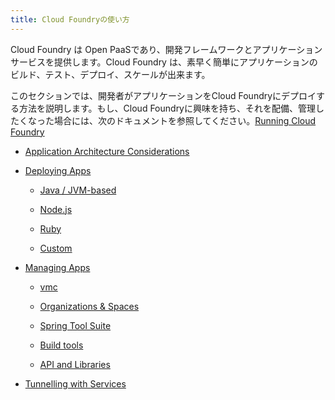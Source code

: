 ```yaml
---
title: Cloud Foundryの使い方
---
```


Cloud Foundry は Open PaaSであり、開発フレームワークとアプリケーションサービスを提供します。Cloud Foundry は、素早く簡単にアプリケーションのビルド、テスト、デプロイ、スケールが出来ます。

このセクションでは、開発者がアプリケーションをCloud Foundryにデプロイする方法を説明します。もし、Cloud Foundryに興味を持ち、それを配備、管理したくなった場合には、次のドキュメントを参照してください。[Running Cloud Foundry](/docs/running/index.html) 

* [Application Architecture Considerations](app-arch/index.html)

* [Deploying Apps](deploying-apps/index.html)

  * [Java / JVM-based](deploying-apps/jvm/index.html)

  * [Node.js](deploying-apps/javascript/index.html)

  * [Ruby](deploying-apps/ruby/index.html)

  * [Custom](deploying-apps/custom/index.html)

* [Managing Apps](managing-apps/index.html)

  * [vmc](managing-apps/vmc/index.html)

  * [Organizations & Spaces](managing-apps/orgs-and-spaces.html)
  
  * [Spring Tool Suite](managing-apps/sts/index.html)
 
  * [Build tools](managing-apps/build-tools/index.html)

  * [API and Libraries](managing-apps/libs/index.html)

* [Tunnelling with Services](tunnelling-with-services.html)
